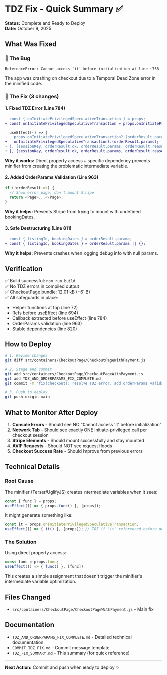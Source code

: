 # TDZ Fix - Quick Summary ✅

**Status:** Complete and Ready to Deploy  
**Date:** October 9, 2025

## What Was Fixed

### 🐛 The Bug
```
ReferenceError: Cannot access 'it' before initialization at line ~758
```
The app was crashing on checkout due to a Temporal Dead Zone error in the minified code.

### 🔧 The Fix (3 changes)

#### 1. Fixed TDZ Error (Line 784)
```diff
- const { onInitiatePrivilegedSpeculativeTransaction } = props;
+ const onInitiatePrivilegedSpeculativeTransaction = props.onInitiatePrivilegedSpeculativeTransaction;

  useEffect(() => {
-   props.onInitiatePrivilegedSpeculativeTransaction?.(orderResult.params);
+   onInitiatePrivilegedSpeculativeTransaction?.(orderResult.params);
- }, [sessionKey, orderResult.ok, orderResult.params, orderResult.reason, props]);
+ }, [sessionKey, orderResult.ok, orderResult.params, orderResult.reason, onInitiatePrivilegedSpeculativeTransaction]);
```

**Why it works:** Direct property access + specific dependency prevents minifier from creating the problematic intermediate variable.

#### 2. Added OrderParams Validation (Line 963)
```javascript
if (!orderResult.ok) {
  // Show error page, don't mount Stripe
  return <Page>...</Page>;
}
```

**Why it helps:** Prevents Stripe from trying to mount with undefined bookingDates.

#### 3. Safe Destructuring (Line 811)
```diff
- const { listingId, bookingDates } = orderResult.params;
+ const { listingId, bookingDates } = orderResult.params || {};
```

**Why it helps:** Prevents crashes when logging debug info with null params.

## Verification

✅ Build successful: `npm run build`  
✅ No TDZ errors in compiled output  
✅ CheckoutPage bundle: 12.01 kB (+61 B)  
✅ All safeguards in place:
  - Helper functions at top (line 72)
  - Refs before useEffect (line 694)
  - Callback extracted before useEffect (line 784)
  - OrderParams validation (line 963)
  - Stable dependencies (line 820)

## How to Deploy

```bash
# 1. Review changes
git diff src/containers/CheckoutPage/CheckoutPageWithPayment.js

# 2. Stage and commit
git add src/containers/CheckoutPage/CheckoutPageWithPayment.js
git add TDZ_AND_ORDERPARAMS_FIX_COMPLETE.md
git commit -m "fix(checkout): resolve TDZ error, add orderParams validation, prevent re-initiation loop"

# 3. Push to deploy
git push origin main
```

## What to Monitor After Deploy

1. **Console Errors** - Should see NO "Cannot access 'it' before initialization"
2. **Network Tab** - Should see exactly ONE initiate-privileged call per checkout session
3. **Stripe Elements** - Should mount successfully and stay mounted
4. **AVIF Requests** - Should NOT see request floods
5. **Checkout Success Rate** - Should improve from previous errors

## Technical Details

### Root Cause
The minifier (Terser/UglifyJS) creates intermediate variables when it sees:
```javascript
const { func } = props;
useEffect(() => { props.func() }, [props]);
```

It might generate something like:
```javascript
const it = props.onInitiatePrivilegedSpeculativeTransaction;
useEffect(() => { it() }, [props]); // TDZ if 'it' referenced before declaration
```

### The Solution
Using direct property access:
```javascript
const func = props.func;
useEffect(() => { func() }, [func]);
```

This creates a simple assignment that doesn't trigger the minifier's intermediate variable optimization.

## Files Changed

- `src/containers/CheckoutPage/CheckoutPageWithPayment.js` - Main fix

## Documentation

- `TDZ_AND_ORDERPARAMS_FIX_COMPLETE.md` - Detailed technical documentation
- `COMMIT_TDZ_FIX.md` - Commit message template
- `TDZ_FIX_SUMMARY.md` - This summary (for quick reference)

---

**Next Action:** Commit and push when ready to deploy ✨

